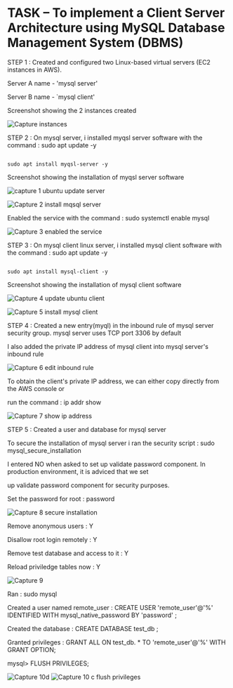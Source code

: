 
# TASK –  To implement a Client Server Architecture using MySQL Database Management System (DBMS)

STEP 1 : Created and configured two Linux-based virtual servers (EC2 instances in AWS).

Server A name - 'mysql server'

Server B name - `mysql client'

Screenshot showing the 2 instances created

![Capture instances](https://user-images.githubusercontent.com/92916632/145488233-956b3c76-1365-4ab4-9358-5c0e2979560d.PNG)

STEP 2 : On mysql server, i installed myqsl server software with the command : sudo apt update -y
 
                                                                               sudo apt install myqsl-server -y
 Screenshot showing the installation of myqsl server software
 
 ![capture 1 ubuntu update server](https://user-images.githubusercontent.com/92916632/145607565-587ea132-4354-468f-b8e7-94dc039dbc5f.PNG)
 
 ![Capture 2 install mqsql server](https://user-images.githubusercontent.com/92916632/145607804-8b480a9c-b06e-4ff7-90e9-87504695df26.PNG)

                                                                                
                                                                                  
 
                                                                  
  Enabled the service with the command : sudo systemctl enable mysql
  
  ![Capture 3 enabled the service](https://user-images.githubusercontent.com/92916632/145608560-57c04012-a2b6-4153-b87e-afe51bc58747.PNG)

  
 STEP 3 : On mysql client linux server, i installed mysql client software with the command :  sudo apt update -y
  
                                                                              sudo apt install mysql-client -y
 Screenshot showing the installation of mysql client software
 
 ![Capture 4 update ubuntu client](https://user-images.githubusercontent.com/92916632/145609668-e5df6641-19bc-497d-b361-f3994f3f16d9.PNG)
 
 ![Capture 5 install mysql client](https://user-images.githubusercontent.com/92916632/145609853-d4bb9d3c-8747-431c-b2c4-a6ab15d4cdfe.PNG)

 
 STEP 4 : Created a new entry(myql) in the inbound rule of mysql server security group.  mysql server uses TCP port 3306 by default
 
 I also added the private IP address of mysql client  into  mysql server's inbound rule
 
![Capture 6 edit inbound rule](https://user-images.githubusercontent.com/92916632/145629904-932ca6f6-cc45-4469-9341-d8471ef2b171.PNG) 

To obtain the client's private IP address, we can either copy directly from the AWS console or 

run the command : ip addr show  

![Capture 7 show ip address](https://user-images.githubusercontent.com/92916632/145630927-0809d825-34fe-4032-bb2e-31e07c75a9ab.PNG)


STEP 5 : Created a user and database for mysql server

To secure the installation of mysql server i ran the security script : sudo mysql_secure_installation

I entered NO when asked to set up validate password component. In production environment, it is adviced that we set 

up validate password component for security purposes.


Set the password for root : password

![Capture 8 secure installation](https://user-images.githubusercontent.com/92916632/145674407-4a1eee03-a74a-452b-938f-133b74c7ab25.PNG)


Remove anonymous users : Y

Disallow root login remotely : Y 

Remove test database and access to it : Y

Reload priviledge tables now : Y

![Capture 9](https://user-images.githubusercontent.com/92916632/145674523-4bbb9008-090b-47a8-931b-cc714374654f.PNG)

Ran : sudo mysql 

Created a user named remote_user : CREATE USER 'remote_user'@'%' IDENTIFIED WITH mysql_native_password BY 'password' ;

Created the database : CREATE DATABASE test_db ;

Granted privileges : GRANT ALL ON test_db. * TO 'remote_user'@'%' WITH GRANT OPTION;

 mysql> FLUSH PRIVILEGES;
 
 ![Capture 10d](https://user-images.githubusercontent.com/92916632/145674660-f3738816-684c-4e03-80ef-d08e9212246b.PNG) 
 ![Capture 10 c  flush privileges](https://user-images.githubusercontent.com/92916632/145674616-2f1f83c6-8adc-469b-97d0-9b22042d716d.PNG)

 
 
 
  
  
  
  
  
